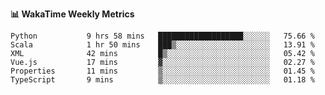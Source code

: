 **:bar_chart: WakaTime Weekly Metrics**

<!--START_SECTION:waka-->

```text
Python           9 hrs 58 mins   ███████████████████░░░░░░   75.66 %
Scala            1 hr 50 mins    ███▒░░░░░░░░░░░░░░░░░░░░░   13.91 %
XML              42 mins         █▒░░░░░░░░░░░░░░░░░░░░░░░   05.42 %
Vue.js           17 mins         ▓░░░░░░░░░░░░░░░░░░░░░░░░   02.27 %
Properties       11 mins         ▒░░░░░░░░░░░░░░░░░░░░░░░░   01.45 %
TypeScript       9 mins          ▒░░░░░░░░░░░░░░░░░░░░░░░░   01.18 %
```

<!--END_SECTION:waka-->
